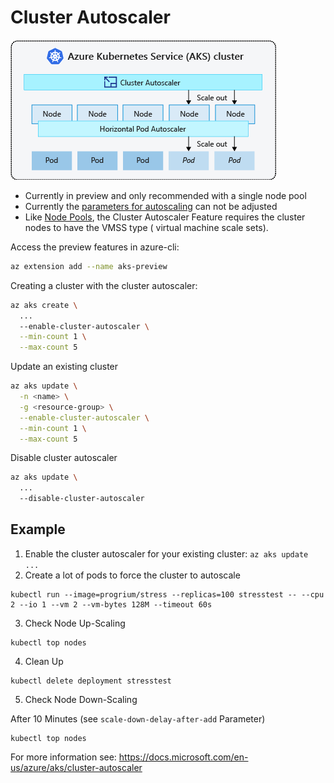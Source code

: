 # Cluster Autoscaler

![Cluster Autoscaler](cluster-autoscaler.png "Cluster Autoscaler")

* Currently in preview and only recommended with a single node pool
* Currently the [parameters for autoscaling](https://github.com/kubernetes/autoscaler/blob/master/cluster-autoscaler/FAQ.md#what-are-the-parameters-to-ca) can not be adjusted
* Like [Node Pools](node-autoscaling.md), the Cluster Autoscaler Feature requires the cluster nodes to have the VMSS type ( virtual machine scale sets).

Access the preview features in azure-cli:

```bash
az extension add --name aks-preview
```


Creating a cluster with the cluster autoscaler:

```bash
az aks create \
  ...
  --enable-cluster-autoscaler \
  --min-count 1 \
  --max-count 5
```

Update an existing cluster

```bash
az aks update \
  -n <name> \
  -g <resource-group> \
  --enable-cluster-autoscaler \
  --min-count 1 \
  --max-count 5
```
Disable cluster autoscaler

```bash
az aks update \
  ...
  --disable-cluster-autoscaler
```

## Example

1. Enable the cluster autoscaler for your existing cluster: `az aks update ...`
2. Create a lot of pods to force the cluster to autoscale

```
kubectl run --image=progrium/stress --replicas=100 stresstest -- --cpu 2 --io 1 --vm 2 --vm-bytes 128M --timeout 60s
```

3. Check Node Up-Scaling

```
kubectl top nodes
```

4. Clean Up

```
kubectl delete deployment stresstest
```

5. Check Node Down-Scaling

After 10 Minutes (see `scale-down-delay-after-add` Parameter)

```
kubectl top nodes
```


For more information see: https://docs.microsoft.com/en-us/azure/aks/cluster-autoscaler